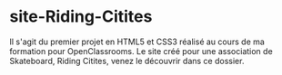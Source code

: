 # site-Riding-Citites
Il s'agit du premier projet en HTML5 et CSS3 réalisé au cours de ma formation pour OpenClassrooms. Le site créé pour une association de Skateboard, Riding Citites, venez le découvrir dans ce dossier.
